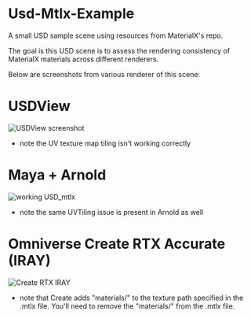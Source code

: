 # Usd-Mtlx-Example
A small USD sample scene using resources from MaterialX's repo.

The goal is this USD scene is to assess the rendering consistency of MaterialX materials across different renderers.

Below are screenshots from various renderer of this scene:

# USDView
![USDView screenshot](https://user-images.githubusercontent.com/11430334/229933793-c9b9d4a4-41f4-4847-99b4-f2d16e38db20.png)
- note the UV texture map tiling isn't working correctly

# Maya + Arnold
![working USD_mtlx](https://user-images.githubusercontent.com/11430334/229934064-93aed9d9-34bb-4483-bdb0-454b54521190.jpg)
- note the same UVTiling issue is present in Arnold as well

# Omniverse Create RTX Accurate (IRAY)
![Create RTX IRAY](https://user-images.githubusercontent.com/11430334/229934241-621ba7ff-5e36-40fb-8e30-75cb89f802f2.png)
- note that Create adds "materials/" to the texture path specified in the .mtlx file. You'll need to remove the "materials/" from the .mtlx file.
